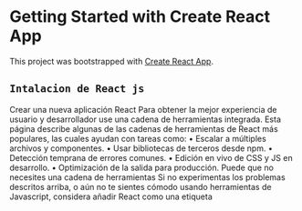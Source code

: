 # Getting Started with Create React App

This project was bootstrapped with [Create React App](https://github.com/facebook/create-react-app).

## `Intalacion de React js`
Crear una nueva aplicación React
Para obtener la mejor experiencia de usuario y desarrollador use una cadena de herramientas integrada.
Esta página describe algunas de las cadenas de herramientas de React más populares, las cuales ayudan con tareas como:
•	Escalar a múltiples archivos y componentes.
•	Usar bibliotecas de terceros desde npm.
•	Detección temprana de errores comunes.
•	Edición en vivo de CSS y JS en desarrollo.
•	Optimización de la salida para producción.
Puede que no necesites una cadena de herramientas
Si no experimentas los problemas descritos arriba, o aún no te sientes cómodo usando herramientas de Javascript, considera añadir React como una etiqueta <script> en una página HTML, opcionalmente con JSX.

### `Instalacion de NPM`
npm install npm@latest -g

### `Create React App`
Create React App es un ambiente cómodo para aprender React, y es la mejor manera de comenzar a construir una nueva aplicación de página única usando React.

configura tu ambiente de desarrollo de forma que puedas usar las últimas características de Javascript, brindando una buena experiencia de desarrollo, y optimizando tu aplicación para producción. Necesitarás tener Node >= 10.16 y npm >= 5.6 instalados en tu máquina. Para crear un proyecto ejecuta:

### `Consola cmd`
npx create-react-app my-app
cd my-app
npm start

### `npm start`
Inicio del servidor locahost::3030

Runs the app in the development mode.\
Open [http://localhost:3000](http://localhost:3000) to view it in the browser.

The page will reload if you make edits.\
You will also see any lint errors in the console.

### `npm test`

Launches the test runner in the interactive watch mode.\
See the section about [running tests](https://facebook.github.io/create-react-app/docs/running-tests) for more information.

### `npm run build`

Builds the app for production to the `build` folder.\
It correctly bundles React in production mode and optimizes the build for the best performance.

The build is minified and the filenames include the hashes.\
Your app is ready to be deployed!

See the section about [deployment](https://facebook.github.io/create-react-app/docs/deployment) for more information.

